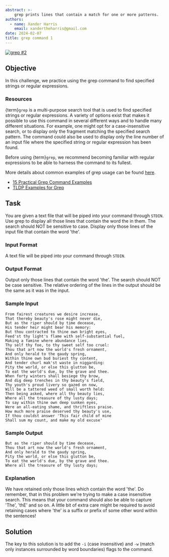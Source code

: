 ```yaml
---
abstract: >-
    grep prints lines that contain a match for one or more patterns.
authors:
  - name: Xander Harris
    email: xandertheharris@gmail.com
date: 2024-02-07
title: grep command 1
---
```


[![grep #2](https://img.shields.io/badge/grep_%232-hackerrank?style=flat&logo=hackerrank&label=HackerRank)](https://www.hackerrank.com/challenges/text-processing-in-linux-the-grep-command-2/problem?isFullScreen=true)

## Objective

In this challenge, we practice using the grep command to find specified strings or regular expressions.

### Resources

{term}`grep` is a multi-purpose search tool that is used to find specified
strings or regular expressions. A variety of options exist that makes it
possible to use this command in several different ways and to handle many
different situations. For example, one might opt for a case-insensitive search,
or to display only the fragment matching the specified search pattern. The
command could also be used to display only the line number of an input file
where the specified string or regular expression has been found.

Before using {term}`grep`, we recommend becoming familiar with regular
expressions to be able to harness the command to its fullest.

More details about common examples of grep usage can be found
[here](http://tldp.org/LDP/abs/html/textproc.html).

- [15 Practical Grep Command Examples](http://www.thegeekstuff.com/2009/03/15-practical-unix-grep-command-examples/)
- [TLDP Examples for Grep](http://tldp.org/LDP/Bash-Beginners-Guide/html/sect_04_02.html)

## Task

You are given a text file that will be piped into your command through `STDIN`.
Use grep to display all those lines that contain the word the in them.
The search should NOT be sensitive to case.
Display only those lines of the input file that contain the word 'the'.

### Input Format

A text file will be piped into your command through `STDIN`.

### Output Format

Output only those lines that contain the word 'the'. The search should NOT be
case sensitive. The relative ordering of the lines in the output should be the
same as it was in the input.

### Sample Input

```{epigraph}
From fairest creatures we desire increase,
That thereby beauty's rose might never die,
But as the riper should by time decease,
His tender heir might bear his memory:
But thou contracted to thine own bright eyes,
Feed'st thy light's flame with self-substantial fuel,
Making a famine where abundance lies,
Thy self thy foe, to thy sweet self too cruel:
Thou that art now the world's fresh ornament,
And only herald to the gaudy spring,
Within thine own bud buriest thy content,
And tender churl mak'st waste in niggarding:
Pity the world, or else this glutton be,
To eat the world's due, by the grave and thee.
When forty winters shall besiege thy brow,
And dig deep trenches in thy beauty's field,
Thy youth's proud livery so gazed on now,
Will be a tattered weed of small worth held:
Then being asked, where all thy beauty lies,
Where all the treasure of thy lusty days;
To say within thine own deep sunken eyes,
Were an all-eating shame, and thriftless praise.
How much more praise deserved thy beauty's use,
If thou couldst answer 'This fair child of mine
Shall sum my count, and make my old excuse'
```

### Sample Output

```{epigraph}
But as the riper should by time decease,
Thou that art now the world's fresh ornament,
And only herald to the gaudy spring,
Pity the world, or else this glutton be,
To eat the world's due, by the grave and thee.
Where all the treasure of thy lusty days;
```

### Explanation

We have retained only those lines which contain the word 'the'. Do remember,
that in this problem we're trying to make a case insensitive search. This means
that your command should also be able to capture 'The', 'thE' and so on. A
little bit of extra care might be required to avoid retaining cases where 'the'
is a suffix or prefix of some other word within the sentences!

## Solution

The key to this solution is to add the `-i` (case insensitive) and `-w`
(match only instances surrounded by word boundaries) flags to the command.

```{literalinclude} /bash/grep/grep-2/grep-2.sh
```

```{sectionauthor} Xander Harris <xandertheharris@gmail.com>
```
